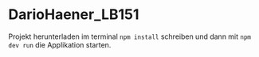 # DarioHaener_LB151

Projekt herunterladen im terminal `npm install` schreiben und dann mit `npm dev run` die Applikation starten.
